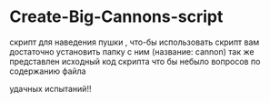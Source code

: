 # Create-Big-Cannons-script
скрипт для наведения пушки 
, что-бы использовать скрипт вам достаточно установить папку с ним (название: cannon)
так же представлен исходный код скрипта что бы небыло вопросов по содержанию файла

удачных испытаний!!
